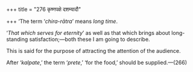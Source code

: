+++
title = "276 कृष्णपक्षे दशम्यादौ"

+++
‘The term ‘*chira-rātra*’ means *long time*.

‘*That which serves for eternity*’ as well as that which brings about
long-standing satisfaction;—both these I am going to describe.

This is said for the purpose of attracting the attention of the
audience.

After ‘*kalpate*,’ the term ‘*prete*,’ ‘for the food,’ should be
supplied.—(266)


